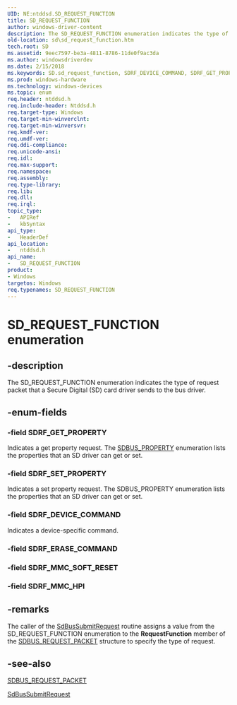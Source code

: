 ```yaml
---
UID: NE:ntddsd.SD_REQUEST_FUNCTION
title: SD_REQUEST_FUNCTION
author: windows-driver-content
description: The SD_REQUEST_FUNCTION enumeration indicates the type of request packet that a Secure Digital (SD) card driver sends to the bus driver.
old-location: sd\sd_request_function.htm
tech.root: SD
ms.assetid: 9eec7597-be3a-4811-8786-11de0f9ac3da
ms.author: windowsdriverdev
ms.date: 2/15/2018
ms.keywords: SD.sd_request_function, SDRF_DEVICE_COMMAND, SDRF_GET_PROPERTY, SDRF_SET_PROPERTY, SD_REQUEST_FUNCTION, SD_REQUEST_FUNCTION enumeration [Buses], ntddsd/SDRF_DEVICE_COMMAND, ntddsd/SDRF_GET_PROPERTY, ntddsd/SDRF_SET_PROPERTY, ntddsd/SD_REQUEST_FUNCTION, sd-structs_db2d511c-e3e2-46e6-9d01-1723c1c8ec7f.xml
ms.prod: windows-hardware
ms.technology: windows-devices
ms.topic: enum
req.header: ntddsd.h
req.include-header: Ntddsd.h
req.target-type: Windows
req.target-min-winverclnt: 
req.target-min-winversvr: 
req.kmdf-ver: 
req.umdf-ver: 
req.ddi-compliance: 
req.unicode-ansi: 
req.idl: 
req.max-support: 
req.namespace: 
req.assembly: 
req.type-library: 
req.lib: 
req.dll: 
req.irql: 
topic_type:
-	APIRef
-	kbSyntax
api_type:
-	HeaderDef
api_location:
-	ntddsd.h
api_name:
-	SD_REQUEST_FUNCTION
product:
- Windows
targetos: Windows
req.typenames: SD_REQUEST_FUNCTION
---
```


# SD_REQUEST_FUNCTION enumeration


## -description


The SD_REQUEST_FUNCTION enumeration indicates the type of request packet that a Secure Digital (SD) card driver sends to the bus driver.


## -enum-fields




### -field SDRF_GET_PROPERTY

Indicates a get property request. The <a href="https://msdn.microsoft.com/library/windows/hardware/ff537927">SDBUS_PROPERTY</a> enumeration lists the properties that an SD driver can get or set.


### -field SDRF_SET_PROPERTY

Indicates a set property request. The SDBUS_PROPERTY enumeration lists the properties that an SD driver can get or set.


### -field SDRF_DEVICE_COMMAND

Indicates a device-specific command.


### -field SDRF_ERASE_COMMAND


### -field SDRF_MMC_SOFT_RESET


### -field SDRF_MMC_HPI




## -remarks



The caller of the <a href="https://msdn.microsoft.com/library/windows/hardware/ff537909">SdBusSubmitRequest</a> routine assigns a value from the SD_REQUEST_FUNCTION enumeration to the <b>RequestFunction</b> member of the <a href="https://msdn.microsoft.com/09b30bf0-fe85-4ad5-bd3e-113ed3a093ac">SDBUS_REQUEST_PACKET</a> structure to specify the type of request.




## -see-also




<a href="https://msdn.microsoft.com/09b30bf0-fe85-4ad5-bd3e-113ed3a093ac">SDBUS_REQUEST_PACKET</a>



<a href="https://msdn.microsoft.com/library/windows/hardware/ff537909">SdBusSubmitRequest</a>
 

 

